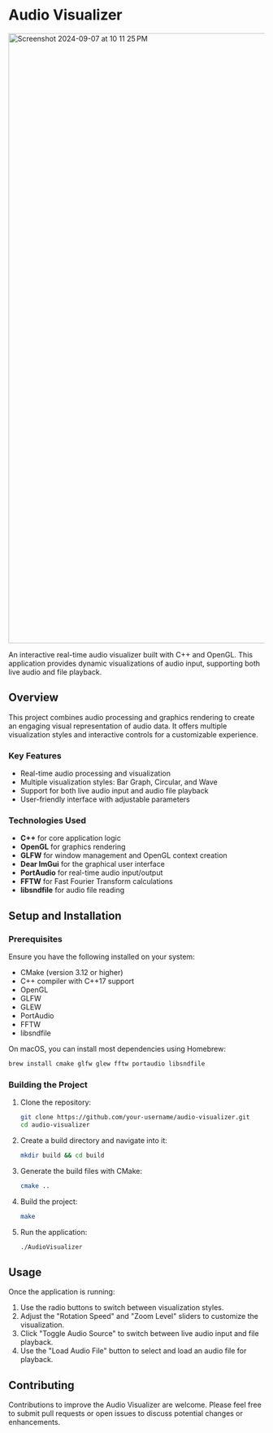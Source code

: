 # Audio Visualizer

<img width="1198" alt="Screenshot 2024-09-07 at 10 11 25 PM" src="https://github.com/user-attachments/assets/1fef96cf-c949-4931-982e-22b83508bd92">


An interactive real-time audio visualizer built with C++ and OpenGL. This application provides dynamic visualizations of audio input, supporting both live audio and file playback.

## Overview

This project combines audio processing and graphics rendering to create an engaging visual representation of audio data. It offers multiple visualization styles and interactive controls for a customizable experience.

### Key Features

- Real-time audio processing and visualization
- Multiple visualization styles: Bar Graph, Circular, and Wave
- Support for both live audio input and audio file playback
- User-friendly interface with adjustable parameters

### Technologies Used

- $\textbf{C++}$ for core application logic
- $\textbf{OpenGL}$ for graphics rendering
- $\textbf{GLFW}$ for window management and OpenGL context creation
- $\textbf{Dear ImGui}$ for the graphical user interface
- $\textbf{PortAudio}$ for real-time audio input/output
- $\textbf{FFTW}$ for Fast Fourier Transform calculations
- $\textbf{libsndfile}$ for audio file reading

## Setup and Installation

### Prerequisites

Ensure you have the following installed on your system:
- CMake (version 3.12 or higher)
- C++ compiler with C++17 support
- OpenGL
- GLFW
- GLEW
- PortAudio
- FFTW
- libsndfile

On macOS, you can install most dependencies using Homebrew:

```bash
brew install cmake glfw glew fftw portaudio libsndfile
```

### Building the Project

1. Clone the repository:
   ```bash
   git clone https://github.com/your-username/audio-visualizer.git
   cd audio-visualizer
   ```

2. Create a build directory and navigate into it:
   ```bash
   mkdir build && cd build
   ```

3. Generate the build files with CMake:
   ```bash
   cmake ..
   ```

4. Build the project:
   ```bash
   make
   ```

5. Run the application:
   ```bash
   ./AudioVisualizer
   ```

## Usage

Once the application is running:

1. Use the radio buttons to switch between visualization styles.
2. Adjust the "Rotation Speed" and "Zoom Level" sliders to customize the visualization.
3. Click "Toggle Audio Source" to switch between live audio input and file playback.
4. Use the "Load Audio File" button to select and load an audio file for playback.

## Contributing

Contributions to improve the Audio Visualizer are welcome. Please feel free to submit pull requests or open issues to discuss potential changes or enhancements.
